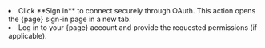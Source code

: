 <li>Click **Sign in** to connect securely through OAuth. This action opens the {page} sign-in page in a new tab.</li>

<li>Log in to your {page} account and provide the requested permissions (if applicable).</li>
</ol>